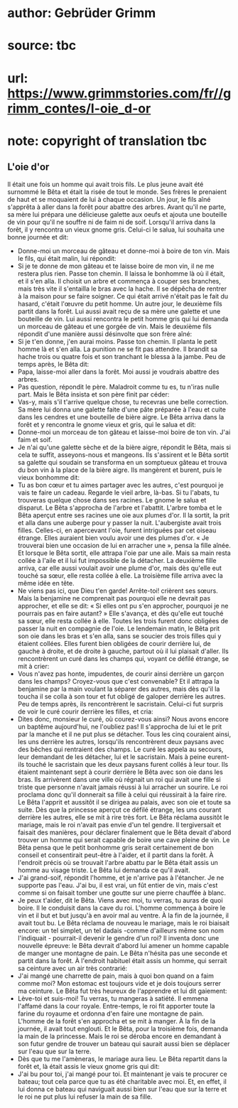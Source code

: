 # author: Gebrüder Grimm
# source: tbc
# url: https://www.grimmstories.com/fr//grimm_contes/l-oie_d-or
# note: copyright of translation tbc

## L'oie d'or 

Il était une fois un homme qui avait trois fils. Le plus jeune avait été
surnommé le Bêta et était la risée de tout le monde. Ses frères le
prenaient de haut et se moquaient de lui à chaque occasion. Un jour, le
fils aîné s'apprêta à aller dans la forêt pour abattre des arbres.
Avant qu'il ne parte, sa mère lui prépara une délicieuse galette aux
oeufs et ajouta une bouteille de vin pour qu'il ne souffre ni de faim
ni de soif. Lorsqu'il arriva dans la forêt, il y rencontra un vieux
gnome gris. Celui-ci le salua, lui souhaita une bonne journée et dit:
- Donne-moi un morceau de gâteau et donne-moi à boire de ton vin.
Mais le fils, qui était malin, lui répondit:
- Si je te donne de mon gâteau et te laisse boire de mon vin, il ne me
restera plus rien. Passe ton chemin.
Il laissa le bonhomme là où il était, et il s'en alla. Il choisit un
arbre et commença à couper ses branches, mais très vite il s'entailla
le bras avec la hache. Il se dépêcha de rentrer à la maison pour se
faire soigner. Ce qui était arrivé n'était pas le fait du hasard,
c'était l'œuvre du petit homme.
Un autre jour, le deuxième fils partit dans la forêt. Lui aussi avait
reçu de sa mère une galette et une bouteille de vin. Lui aussi rencontra
le petit homme gris qui lui demanda un morceau de gâteau et une gorgée
de vin. Mais le deuxième fils répondit d'une manière aussi désinvolte
que son frère aîné:
- Si je t'en donne, j'en aurai moins. Passe ton chemin.
Il planta le petit homme là et s'en alla. La punition ne se fit pas
attendre. Il brandit sa hache trois ou quatre fois et son tranchant le
blessa à la jambe.
Peu de temps après, le Bêta dit:
- Papa, laisse-moi aller dans la forêt. Moi aussi je voudrais abattre
des arbres.
- Pas question, répondit le père. Maladroit comme tu es, tu n'iras
nulle part.
Mais le Bêta insista et son père finit par céder:
- Vas-y, mais s'il t'arrive quelque chose, tu recevras une belle
correction.
Sa mère lui donna une galette faite d'une pâte préparée à l'eau et
cuite dans les cendres et une bouteille de bière aigre. Le Bêta arriva
dans la forêt et y rencontra le gnome vieux et gris, qui le salua et
dit:
- Donne-moi un morceau de ton gâteau et laisse-moi boire de ton vin.
J'ai faim et soif.
- Je n'ai qu'une galette sèche et de la bière aigre, répondit le Bêta,
mais si cela te suffit, asseyons-nous et mangeons.
Ils s'assirent et le Bêta sortit sa galette qui soudain se transforma
en un somptueux gâteau et trouva du bon vin à la place de la bière
aigre. Ils mangèrent et burent, puis le vieux bonhomme dit:
- Tu as bon cœur et tu aimes partager avec les autres, c'est pourquoi
je vais te faire un cadeau. Regarde le vieil arbre, là-bas. Si tu
l'abats, tu trouveras quelque chose dans ses racines.
Le gnome le salua et disparut.
Le Bêta s'approcha de l'arbre et l'abattit. L'arbre tomba et le Bêta
aperçut entre ses racines une oie aux plumes d'or. Il la sortit, la
prit et alla dans une auberge pour y passer la nuit.
L'aubergiste avait trois filles. Celles-ci, en apercevant l'oie,
furent intriguées par cet oiseau étrange. Elles auraient bien voulu
avoir une des plumes d'or. « Je trouverai bien une occasion de lui en
arracher une », pensa la fille aînée. Et lorsque le Bêta sortit, elle
attrapa l'oie par une aile. Mais sa main resta collée à l'aile et il
lui fut impossible de la détacher. La deuxième fille arriva, car elle
aussi voulait avoir une plume d'or, mais dès qu'elle eut touché sa
sœur, elle resta collée à elle. La troisième fille arriva avec la même
idée en tête.
- Ne viens pas ici, que Dieu t'en garde! Arrête-toi! crièrent ses
sœurs.
Mais la benjamine ne comprenait pas pourquoi elle ne devrait pas
approcher, et elle se dit: « Si elles ont pu s'en approcher, pourquoi
je ne pourrais pas en faire autant? » Elle s'avança, et dès qu'elle
eut touché sa sœur, elle resta collée à elle. Toutes les trois furent
donc obligées de passer la nuit en compagnie de l'oie.
Le lendemain matin, le Bêta prit son oie dans les bras et s'en alla,
sans se soucier des trois filles qui y étaient collées. Elles furent
bien obligées de courir derrière lui, de gauche à droite, et de droite à
gauche, partout où il lui plaisait d'aller. Ils rencontrèrent un curé
dans les champs qui, voyant ce défilé étrange, se mit à crier:
- Vous n'avez pas honte, impudentes, de courir ainsi derrière un garçon
dans les champs? Croyez-vous que c'est convenable?
Et il attrapa la benjamine par la main voulant la séparer des autres,
mais dès qu'il la toucha il se colla à son tour et fut obligé de
galoper derrière les autres.
Peu de temps après, ils rencontrèrent le sacristain. Celui-ci fut
surpris de voir le curé courir derrière les filles, et cria:
- Dites donc, monsieur le curé, où courez-vous ainsi? Nous avons encore
un baptême aujourd'hui, ne l'oubliez pas!
Il s'approcha de lui et le prit par la manche et il ne put plus se
détacher.
Tous les cinq couraient ainsi, les uns derrière les autres, lorsqu'ils
rencontrèrent deux paysans avec des bêches qui rentraient des champs. Le
curé les appela au secours, leur demandant de les détacher, lui et le
sacristain. Mais à peine eurent-ils touché le sacristain que les deux
paysans furent collés à leur tour. Ils étaient maintenant sept à courir
derrière le Bêta avec son oie dans les bras.
Ils arrivèrent dans une ville où régnait un roi qui avait une fille si
triste que personne n'avait jamais réussi à lui arracher un sourire. Le
roi proclama donc qu'il donnerait sa fille à celui qui réussirait à la
faire rire. Le Bêta l'apprit et aussitôt il se dirigea au palais, avec
son oie et toute sa suite. Dès que la princesse aperçut ce défilé
étrange, les uns courant derrière les autres, elle se mit à rire très
fort.
Le Bêta réclama aussitôt le mariage, mais le roi n'avait pas envie
d'un tel gendre. Il tergiversait et faisait des manières, pour déclarer
finalement que le Bêta devait d'abord trouver un homme qui serait
capable de boire une cave pleine de vin. Le Bêta pensa que le petit
bonhomme gris serait certainement de bon conseil et consentirait
peut-être à l'aider, et il partit dans la forêt. À l'endroit précis où
se trouvait l'arbre abattu par le Bêta était assis un homme au visage
triste. Le Bêta lui demanda ce qu'il avait.
- J'ai grand-soif, répondit l'homme, et je n'arrive pas à
l'étancher. Je ne supporte pas l'eau. J'ai bu, il est vrai, un fût
entier de vin, mais c'est comme si on faisait tomber une goutte sur une
pierre chauffée à blanc.
- Je peux t'aider, dit le Bêta. Viens avec moi, tu verras, tu auras de
quoi boire.
Il le conduisit dans la cave du roi. L'homme commença à boire le vin et
il but et but jusqu'à en avoir mal au ventre. À la fin de la journée,
il avait tout bu.
Le Bêta réclama de nouveau le mariage, mais le roi biaisait encore: un
tel simplet, un tel dadais -comme d'ailleurs même son nom
l'indiquait - pourrait-il devenir le gendre d'un roi? Il inventa donc
une nouvelle épreuve: le Bêta devrait d'abord lui amener un homme
capable de manger une montagne de pain. Le Bêta n'hésita pas une
seconde et partit dans la forêt. À l'endroit habituel était assis un
homme, qui serrait sa ceinture avec un air très contrarié:
- J'ai mangé une charrette de pain, mais à quoi bon quand on a faim
comme moi? Mon estomac est toujours vide et je dois toujours serrer ma
ceinture.
Le Bêta fut très heureux de l'apprendre et lui dit gaiement:
- Lève-toi et suis-moi! Tu verras, tu mangeras à satiété.
Il emmena l'affamé dans la cour royale. Entre-temps, le roi fit
apporter toute la farine du royaume et ordonna d'en faire une montagne
de pain. L'homme de la forêt s'en approcha et se mit à manger. À la
fin de la journée, il avait tout englouti. Et le Bêta, pour la troisième
fois, demanda la main de la princesse. Mais le roi se déroba encore en
demandant à son futur gendre de trouver un bateau qui saurait aussi bien
se déplacer sur l'eau que sur la terre.
- Dès que tu me l'amèneras, le mariage aura lieu.
Le Bêta repartit dans la forêt et, là était assis le vieux gnome gris
qui dit:
- J'ai bu pour toi, j'ai mangé pour toi. Et maintenant je vais te
procurer ce bateau; tout cela parce que tu as été charitable avec moi.
Et, en effet, il lui donna ce bateau qui naviguait aussi bien sur l'eau
que sur la terre et le roi ne put plus lui refuser la main de sa fille.
